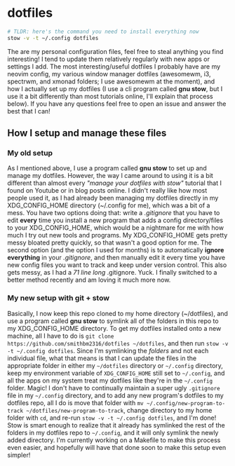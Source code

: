 # dotfiles

```sh
# TLDR: here's the command you need to install everything now
stow -v -t ~/.config dotfiles
```

The are my personal configuration files, feel free to steal anything you find interesting! I tend to update them relatively regularly with new apps or settings I add. The most interesting/useful dotfiles I probably have are my neovim config, my various window manager dotfiles (awesomewm, i3, spectrwm, and xmonad folders; I use awesomewm at the moment), and how I actually set up my dotfiles (I use a cli program called **gnu stow**, but I use it a bit differently than most tutorials online, I'll explain that process below). If you have any questions feel free to open an issue and answer the best that I can!


## How I setup and manage these files

### My old setup

As I mentioned above, I use a program called **gnu stow** to set up and manage my dotfiles. However, the way I came around to using it is a bit different than almost every _"manage your dotfiles with stow"_ tutorial that I found on Youtube or in blog posts online. I didn't really like how most people used it, as I had already been managing my dotfiles directly in my XDG_CONFIG_HOME directory (~/.config for me), which was a bit of a mess. You have two options doing that: write a _.gitignore_ that you have to edit **every** time you install a new program that adds a config directory/files to your XDG_CONFIG_HOME, which would be a nightmare for me with how much I try out new tools and programs. My XDG_CONFIG_HOME gets pretty messy bloated pretty quickly, so that wasn't a good option for me. The second option (and the option I used for months) is to automatically **ignore everything** in your _.gitignore_, and then manually edit it every time you have new config files you want to track and keep under version control. This also gets messy, as I had a _71 line long_ .gitignore. Yuck. I finally switched to a better method recently and am loving it much more now.

### My new setup with git + stow

Basically, I now keep this repo cloned to my home directory (~/dotfiles), and use a program called **gnu stow** to symlink all of the folders in this repo to my XDG_CONFIG_HOME directory. To get my dotfiles installed onto a new machine, all I have to do is `git clone https://github.com/smithbm2316/dotfiles ~/dotfiles`, and then run `stow -v -t ~/.config dotfiles`. Since I'm symlinking the _folders_ and not each individual file, what that means is that I can update the files in the appropriate folder in either my `~/dotfiles` directory or `~/.config` directory, keep my environment variable of `XDG_CONFIG_HOME` still set to `~/.config`, and all the apps on my system treat my dotfiles like they're in the `~/.config` folder. Magic! I don't have to continually maintain a super ugly `.gitignore` file in my `~/.config` directory, and to add any new program's dotfiles to my dotfiles repo, all I do is move that folder with `mv ~/.config/new-program-to-track ~/dotfiles/new-program-to-track`, change directory to my home folder with `cd`, and re-run `stow -v -t ~/.config dotfiles`, and I'm done! Stow is smart enough to realize that it already has symlinked the rest of the folders in my dotfiles repo to `~/.config`, and it will only symlink the newly added directory. I'm currently working on a Makefile to make this process even easier, and hopefully will have that done soon to make this setup even simpler!
